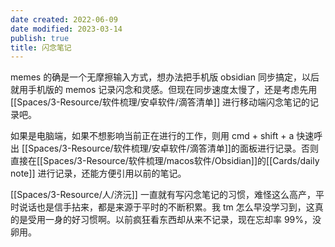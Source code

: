 ```yaml
---
date created: 2022-06-09
date modified: 2023-03-14
publish: true
title: 闪念笔记
---
```

memes 的确是一个无摩擦输入方式，想办法把手机版 obsidian 同步搞定，以后就用手机版的 memos 记录闪念和灵感。但现在同步速度太慢了，还是考虑先用 [[Spaces/3-Resource/软件梳理/安卓软件/滴答清单]] 进行移动端闪念笔记的记录吧。

如果是电脑端，如果不想影响当前正在进行的工作，则用 cmd + shift + a 快速呼出 [[Spaces/3-Resource/软件梳理/安卓软件/滴答清单]]的面板进行记录。否则直接在[[Spaces/3-Resource/软件梳理/macos软件/Obsidian]]的[[Cards/daily note]] 进行记录，还能方便引用以前的笔记。

[[Spaces/3-Resource/人/济沅]] 一直就有写闪念笔记的习惯，难怪这么高产，平时说话也是信手拈来，都是来源于平时的不断积累。我 tm 怎么早没学习到，这真的是受用一身的好习惯啊。以前疯狂看东西却从来不记录，现在忘却率 99%，没卵用。